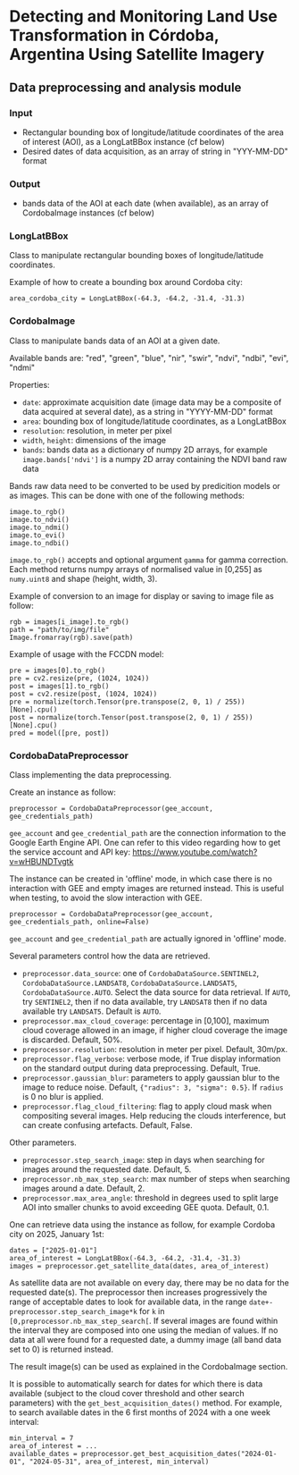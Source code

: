 # Detecting and Monitoring Land Use Transformation in Córdoba, Argentina Using Satellite Imagery

## Data preprocessing and analysis module

### Input

* Rectangular bounding box of longitude/latitude coordinates of the area of interest (AOI), as a LongLatBBox instance (cf below)
* Desired dates of data acquisition, as an array of string in "YYY-MM-DD" format

### Output

*  bands data of the AOI at each date (when available), as an array of CordobaImage instances (cf below)

### LongLatBBox

Class to manipulate rectangular bounding boxes of longitude/latitude coordinates.

Example of how to create a bounding box around Cordoba city:
```
area_cordoba_city = LongLatBBox(-64.3, -64.2, -31.4, -31.3)
```

### CordobaImage

Class to manipulate bands data of an AOI at a given date.

Available bands are: "red", "green", "blue", "nir", "swir", "ndvi", "ndbi", "evi", "ndmi"

Properties:
* `date`: approximate acquisition date (image data may be a composite of data acquired at several date), as a string in "YYYY-MM-DD" format
* `area`: bounding box of longitude/latitude coordinates, as a LongLatBBox
* `resolution`: resolution, in meter per pixel
* `width`, `height`: dimensions of the image
* `bands`: bands data as a dictionary of numpy 2D arrays, for example `image.bands['ndvi']` is a numpy 2D array containing the NDVI band raw data

Bands raw data need to be converted to be used by predicition models or as images. This can be done with one of the following methods:
```
image.to_rgb()
image.to_ndvi()
image.to_ndmi()
image.to_evi()
image.to_ndbi()
```
`image.to_rgb()` accepts and optional argument `gamma` for gamma correction. Each method returns numpy arrays of normalised value in [0,255] as `numy.uint8` and shape (height, width, 3).

Example of conversion to an image for display or saving to image file as follow:
```
rgb = images[i_image].to_rgb()
path = "path/to/img/file"
Image.fromarray(rgb).save(path)
```

Example of usage with the FCCDN model:
```
pre = images[0].to_rgb()
pre = cv2.resize(pre, (1024, 1024)) 
post = images[1].to_rgb()
post = cv2.resize(post, (1024, 1024)) 
pre = normalize(torch.Tensor(pre.transpose(2, 0, 1) / 255))[None].cpu()
post = normalize(torch.Tensor(post.transpose(2, 0, 1) / 255))[None].cpu()
pred = model([pre, post])
```

### CordobaDataPreprocessor

Class implementing the data preprocessing.

Create an instance as follow:
```
preprocessor = CordobaDataPreprocessor(gee_account, gee_credentials_path)
```

`gee_account` and `gee_credential_path` are the connection information to the Google Earth Engine API. One can refer to this video regarding how to get the service account and API key: https://www.youtube.com/watch?v=wHBUNDTvgtk

The instance can be created in 'offline' mode, in which case there is no interaction with GEE and empty images are returned instead. This is useful when testing, to avoid the slow interaction with GEE.
```
preprocessor = CordobaDataPreprocessor(gee_account, gee_credentials_path, online=False)
```
`gee_account` and `gee_credential_path` are actually ignored in 'offline' mode.

Several parameters control how the data are retrieved.
* `preprocessor.data_source`: one of `CordobaDataSource.SENTINEL2`, `CordobaDataSource.LANDSAT8`, `CordobaDataSource.LANDSAT5`, `CordobaDataSource.AUTO`. Select the data source for data retrieval. If `AUTO`, try `SENTINEL2`, then if no data available, try `LANDSAT8` then if no data available try `LANDSAT5`. Default is `AUTO`.
* `preprocessor.max_cloud_coverage`: percentage in [0,100], maximum cloud coverage allowed in an image, if higher cloud coverage the image is discarded. Default, 50%.
* `preprocessor.resolution`: resolution in meter per pixel. Default, 30m/px.
* `preprocessor.flag_verbose`: verbose mode, if True display information on the standard output during data preprocessing. Default, True.
* `preprocessor.gaussian_blur`: parameters to apply gaussian blur to the image to reduce noise. Default, `{"radius": 3, "sigma": 0.5}`. If `radius` is 0 no blur is applied.
* `preprocessor.flag_cloud_filtering`: flag to apply cloud mask when compositing several images. Help reducing the clouds interference, but can create confusing artefacts. Default, False.

Other parameters.
* `preprocessor.step_search_image`: step in days when searching for images around the requested date. Default, 5.
* `preprocessor.nb_max_step_search`: max number of steps when searching images around a date. Default, 2.
* `preprocessor.max_area_angle`: threshold in degrees used to split large AOI into smaller chunks to avoid exceeding GEE quota. Default, 0.1.

One can retrieve data using the instance as follow, for example Cordoba city on 2025, January 1st:
```
dates = ["2025-01-01"]
area_of_interest = LongLatBBox(-64.3, -64.2, -31.4, -31.3)
images = preprocessor.get_satellite_data(dates, area_of_interest)
```
As satellite data are not available on every day, there may be no data for the requested date(s). The preprocessor then increases progressively the range of acceptable dates to look for available data, in the range `date+-preprocessor.step_search_image*k` for `k` in `[0,preprocessor.nb_max_step_search[`. If several images are found within the interval they are composed into one using the median of values. If no data at all were found for a requested date, a dummy image (all band data set to 0) is returned instead.

The result image(s) can be used as explained in the CordobaImage section.

It is possible to automatically search for dates for which there is data available (subject to the cloud cover threshold and other search parameters) with the `get_best_acquisition_dates()` method. For example, to search available dates in the 6 first months of 2024 with a one week interval:
```
min_interval = 7
area_of_interest = ...
available_dates = preprocessor.get_best_acquisition_dates("2024-01-01", "2024-05-31", area_of_interest, min_interval)
```
